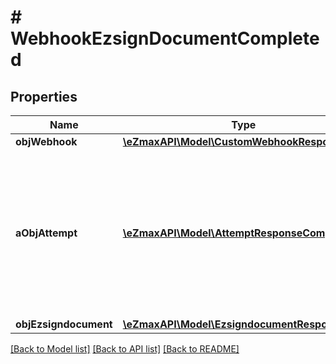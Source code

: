 # # WebhookEzsignDocumentCompleted

## Properties

Name | Type | Description | Notes
------------ | ------------- | ------------- | -------------
**objWebhook** | [**\eZmaxAPI\Model\CustomWebhookResponse**](CustomWebhookResponse.md) |  |
**aObjAttempt** | [**\eZmaxAPI\Model\AttemptResponseCompound[]**](AttemptResponseCompound.md) | An array containing details of previous attempts that were made to deliver the message. The array is empty if it&#39;s the first attempt. |
**objEzsigndocument** | [**\eZmaxAPI\Model\EzsigndocumentResponse**](EzsigndocumentResponse.md) |  |

[[Back to Model list]](../../README.md#models) [[Back to API list]](../../README.md#endpoints) [[Back to README]](../../README.md)
